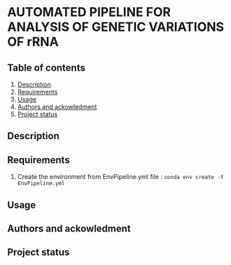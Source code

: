 # AUTOMATED PIPELINE FOR ANALYSIS OF GENETIC VARIATIONS OF rRNA

## Table of contents 
1. [Description](#descrp)
2. [Requirements](#req)
3. [Usage](#usage)
4. [Authors and ackowledment](#authors)
5. [Project status](#project)


<a name="descrp"></a> 

## Description

<a name="req"></a> 

## Requirements 

1. Create the environment from EnvPipeline.yml file : 
``` conda env create -f EnvPipeline.yml ```

<a name="usage"></a> 

## Usage 

<a name="authors"></a> 

## Authors and ackowledment 

<a name="project"></a> 

## Project status 

